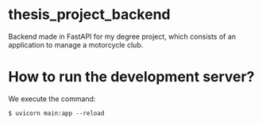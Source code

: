 # thesis_project_backend
Backend made in FastAPI for my degree project, which consists of an application to manage a motorcycle club.


# How to run the development server?

We execute the command:

```
$ uvicorn main:app --reload
```